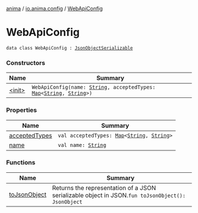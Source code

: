 [anima](../../index.md) / [io.anima.config](../index.md) / [WebApiConfig](./index.md)

# WebApiConfig

`data class WebApiConfig : `[`JsonObjectSerializable`](../../io.anima/-json-object-serializable/index.md)

### Constructors

| Name | Summary |
|---|---|
| [&lt;init&gt;](-init-.md) | `WebApiConfig(name: `[`String`](https://kotlinlang.org/api/latest/jvm/stdlib/kotlin/-string/index.html)`, acceptedTypes: `[`Map`](https://kotlinlang.org/api/latest/jvm/stdlib/kotlin.collections/-map/index.html)`<`[`String`](https://kotlinlang.org/api/latest/jvm/stdlib/kotlin/-string/index.html)`, `[`String`](https://kotlinlang.org/api/latest/jvm/stdlib/kotlin/-string/index.html)`>)` |

### Properties

| Name | Summary |
|---|---|
| [acceptedTypes](accepted-types.md) | `val acceptedTypes: `[`Map`](https://kotlinlang.org/api/latest/jvm/stdlib/kotlin.collections/-map/index.html)`<`[`String`](https://kotlinlang.org/api/latest/jvm/stdlib/kotlin/-string/index.html)`, `[`String`](https://kotlinlang.org/api/latest/jvm/stdlib/kotlin/-string/index.html)`>` |
| [name](name.md) | `val name: `[`String`](https://kotlinlang.org/api/latest/jvm/stdlib/kotlin/-string/index.html) |

### Functions

| Name | Summary |
|---|---|
| [toJsonObject](to-json-object.md) | Returns the representation of a JSON serializable object in JSON.`fun toJsonObject(): JsonObject` |
